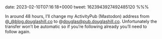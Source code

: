 date: 2023-02-10T07:16:18+0000
tweet: 1623943927492485120
%%%

In around 48 hours, I’ll change my ActivityPub (Mastodon) address from @_@blog.douglashill.co to @douglas@pub.douglashill.co. Unfortunately the transfer won’t be automatic so if you’re following already you’ll need to follow again.
